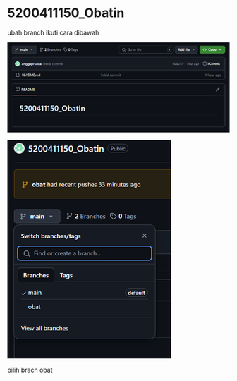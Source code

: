 # 5200411150_Obatin

ubah branch
ikuti cara dibawah

![Logo GitHub](https://github.com/anggaprsada/5200411150_Obatin/blob/main/Screenshot%202024-12-22%20043843.png)

![Logo GitHub](https://github.com/anggaprsada/5200411150_Obatin/blob/main/Screenshot%202024-12-22%20043858.png)

pilih brach obat
